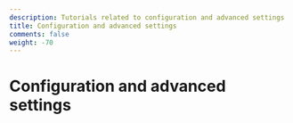 ```yaml
---
description: Tutorials related to configuration and advanced settings
title: Configuration and advanced settings
comments: false
weight: -70
---
```


# Configuration and advanced settings 